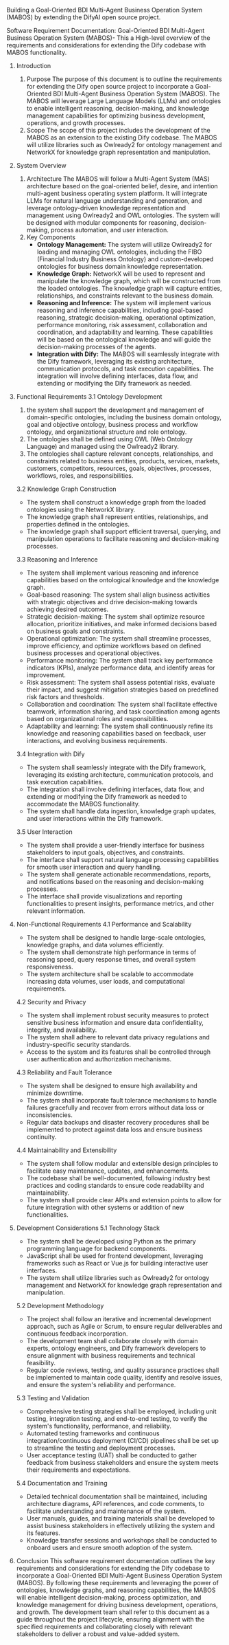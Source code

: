 
Building a Goal-Oriented BDI Multi-Agent Business Operation System (MABOS) by extending the DifyAI open source project. 

Software Requirement Documentation: Goal-Oriented BDI Multi-Agent Business Operation System (MABOS)- This a High-level overview of the requirements and considerations for extending the Dify codebase with MABOS functionality. 

1. Introduction 
	1. Purpose The purpose of this document is to outline the requirements for extending the Dify open source project to incorporate a Goal-Oriented BDI Multi-Agent Business Operation System (MABOS). The MABOS will leverage Large Language Models (LLMs) and ontologies to enable intelligent reasoning, decision-making, and knowledge management capabilities for optimizing business development, operations, and growth processes. 
	2. Scope The scope of this project includes the development of the MABOS as an extension to the existing Dify codebase. The MABOS will utilize libraries such as Owlready2 for ontology management and NetworkX for knowledge graph representation and manipulation.
2. System Overview 
	1. Architecture The MABOS will follow a Multi-Agent System (MAS) architecture based on the goal-oriented belief, desire, and intention multi-agent business operating system platform. It will integrate LLMs for natural language understanding and generation, and leverage ontology-driven knowledge representation and management using Owlready2 and OWL ontologies. The system will be designed with modular components for reasoning, decision-making, process automation, and user interaction. 
	2. Key Components
	    - **Ontology Management:** The system will utilize Owlready2 for loading and managing OWL ontologies, including the FIBO (Financial Industry Business Ontology) and custom-developed ontologies for business domain knowledge representation.
	    - **Knowledge Graph:** NetworkX will be used to represent and manipulate the knowledge graph, which will be constructed from the loaded ontologies. The knowledge graph will capture entities, relationships, and constraints relevant to the business domain.
	    - **Reasoning and Inference:** The system will implement various reasoning and inference capabilities, including goal-based reasoning, strategic decision-making, operational optimization, performance monitoring, risk assessment, collaboration and coordination, and adaptability and learning. These capabilities will be based on the ontological knowledge and will guide the decision-making processes of the agents.
	    - **Integration with Dify:** The MABOS will seamlessly integrate with the Dify framework, leveraging its existing architecture, communication protocols, and task execution capabilities. The integration will involve defining interfaces, data flow, and extending or modifying the Dify framework as needed.
1. Functional Requirements 3.1 Ontology Development
	1. the system shall support the development and management of domain-specific ontologies, including the business domain ontology, goal and objective ontology, business process and workflow ontology, and organizational structure and role ontology.
	2. The ontologies shall be defined using OWL (Web Ontology Language) and managed using the Owlready2 library.
	3. The ontologies shall capture relevant concepts, relationships, and constraints related to business entities, products, services, markets, customers, competitors, resources, goals, objectives, processes, workflows, roles, and responsibilities.
    
    3.2 Knowledge Graph Construction
    
    - The system shall construct a knowledge graph from the loaded ontologies using the NetworkX library.
    - The knowledge graph shall represent entities, relationships, and properties defined in the ontologies.
    - The knowledge graph shall support efficient traversal, querying, and manipulation operations to facilitate reasoning and decision-making processes.
    
    3.3 Reasoning and Inference
    
    - The system shall implement various reasoning and inference capabilities based on the ontological knowledge and the knowledge graph.
    - Goal-based reasoning: The system shall align business activities with strategic objectives and drive decision-making towards achieving desired outcomes.
    - Strategic decision-making: The system shall optimize resource allocation, prioritize initiatives, and make informed decisions based on business goals and constraints.
    - Operational optimization: The system shall streamline processes, improve efficiency, and optimize workflows based on defined business processes and operational objectives.
    - Performance monitoring: The system shall track key performance indicators (KPIs), analyze performance data, and identify areas for improvement.
    - Risk assessment: The system shall assess potential risks, evaluate their impact, and suggest mitigation strategies based on predefined risk factors and thresholds.
    - Collaboration and coordination: The system shall facilitate effective teamwork, information sharing, and task coordination among agents based on organizational roles and responsibilities.
    - Adaptability and learning: The system shall continuously refine its knowledge and reasoning capabilities based on feedback, user interactions, and evolving business requirements.
    
    3.4 Integration with Dify
    
    - The system shall seamlessly integrate with the Dify framework, leveraging its existing architecture, communication protocols, and task execution capabilities.
    - The integration shall involve defining interfaces, data flow, and extending or modifying the Dify framework as needed to accommodate the MABOS functionality.
    - The system shall handle data ingestion, knowledge graph updates, and user interactions within the Dify framework.
    
    3.5 User Interaction
    - The system shall provide a user-friendly interface for business stakeholders to input goals, objectives, and constraints.
    - The interface shall support natural language processing capabilities for smooth user interaction and query handling.
    - The system shall generate actionable recommendations, reports, and notifications based on the reasoning and decision-making processes.
    - The interface shall provide visualizations and reporting functionalities to present insights, performance metrics, and other relevant information.
4. Non-Functional Requirements 
    4.1 Performance and Scalability
    - The system shall be designed to handle large-scale ontologies, knowledge graphs, and data volumes efficiently.
    - The system shall demonstrate high performance in terms of reasoning speed, query response times, and overall system responsiveness.
    - The system architecture shall be scalable to accommodate increasing data volumes, user loads, and computational requirements.
    
    4.2 Security and Privacy
    - The system shall implement robust security measures to protect sensitive business information and ensure data confidentiality, integrity, and availability.
    - The system shall adhere to relevant data privacy regulations and industry-specific security standards.
    - Access to the system and its features shall be controlled through user authentication and authorization mechanisms.
    
    4.3 Reliability and Fault Tolerance
    - The system shall be designed to ensure high availability and minimize downtime.
    - The system shall incorporate fault tolerance mechanisms to handle failures gracefully and recover from errors without data loss or inconsistencies.
    - Regular data backups and disaster recovery procedures shall be implemented to protect against data loss and ensure business continuity.
    
    4.4 Maintainability and Extensibility
    - The system shall follow modular and extensible design principles to facilitate easy maintenance, updates, and enhancements.
    - The codebase shall be well-documented, following industry best practices and coding standards to ensure code readability and maintainability.
    - The system shall provide clear APIs and extension points to allow for future integration with other systems or addition of new functionalities.
5. Development Considerations 
    5.1 Technology Stack
    - The system shall be developed using Python as the primary programming language for backend components.
    - JavaScript shall be used for frontend development, leveraging frameworks such as React or Vue.js for building interactive user interfaces.
    - The system shall utilize libraries such as Owlready2 for ontology management and NetworkX for knowledge graph representation and manipulation.
    
    5.2 Development Methodology
    - The project shall follow an iterative and incremental development approach, such as Agile or Scrum, to ensure regular deliverables and continuous feedback incorporation.
    - The development team shall collaborate closely with domain experts, ontology engineers, and Dify framework developers to ensure alignment with business requirements and technical feasibility.
    - Regular code reviews, testing, and quality assurance practices shall be implemented to maintain code quality, identify and resolve issues, and ensure the system's reliability and performance.
    
    5.3 Testing and Validation
    - Comprehensive testing strategies shall be employed, including unit testing, integration testing, and end-to-end testing, to verify the system's functionality, performance, and reliability.
    - Automated testing frameworks and continuous integration/continuous deployment (CI/CD) pipelines shall be set up to streamline the testing and deployment processes.
    - User acceptance testing (UAT) shall be conducted to gather feedback from business stakeholders and ensure the system meets their requirements and expectations.
    
    5.4 Documentation and Training
    - Detailed technical documentation shall be maintained, including architecture diagrams, API references, and code comments, to facilitate understanding and maintenance of the system.
    - User manuals, guides, and training materials shall be developed to assist business stakeholders in effectively utilizing the system and its features.
    - Knowledge transfer sessions and workshops shall be conducted to onboard users and ensure smooth adoption of the system.
    
1. Conclusion This software requirement documentation outlines the key requirements and considerations for extending the Dify codebase to incorporate a Goal-Oriented BDI Multi-Agent Business Operation System (MABOS). By following these requirements and leveraging the power of ontologies, knowledge graphs, and reasoning capabilities, the MABOS will enable intelligent decision-making, process optimization, and knowledge management for driving business development, operations, and growth. The development team shall refer to this document as a guide throughout the project lifecycle, ensuring alignment with the specified requirements and collaborating closely with relevant stakeholders to deliver a robust and value-added system.
